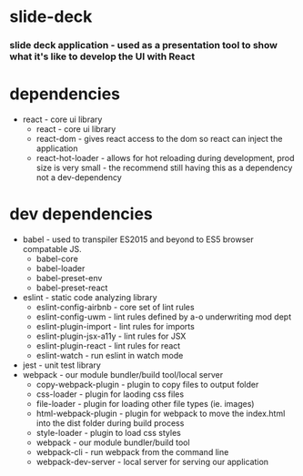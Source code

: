 # slide-deck
### slide deck application - used as a presentation tool to show what it's like to develop the UI with React

# dependencies
* react - core ui library
  * react - core ui library
  * react-dom - gives react access to the dom so react can inject the application
  * react-hot-loader - allows for hot reloading during development, prod size is very small - the recommend still having this as a dependency not a dev-dependency

# dev dependencies
* babel - used to transpiler ES2015 and beyond to ES5 browser compatable JS.
  * babel-core
  * babel-loader
  * babel-preset-env
  * babel-preset-react
* eslint - static code analyzing library
  * eslint-config-airbnb - core set of lint rules
  * eslint-config-uwm - lint rules defined by a-o underwriting mod dept
  * eslint-plugin-import - lint rules for imports
  * eslint-plugin-jsx-a11y - lint rules for JSX
  * eslint-plugin-react - lint rules for react
  * eslint-watch - run eslint in watch mode
* jest - unit test library
* webpack - our module bundler/build tool/local server
  * copy-webpack-plugin - plugin to copy files to output folder
  * css-loader - plugin for laoding css files
  * file-loader - plugin for loading other file types (ie. images)
  * html-webpack-plugin - plugin for webpack to move the index.html into the dist folder during build process
  * style-loader - plugin to load css styles
  * webpack - our module bundler/build tool
  * webpack-cli - run webpack from the command line
  * webpack-dev-server - local server for serving our application
